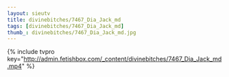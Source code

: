 ```yaml
--- 
layout: sieutv
title: divinebitches/7467_Dia_Jack_md
tags: [divinebitches/7467_Dia_Jack_md]
thumb_: divinebitches/7467_Dia_Jack_md.jpg
---
```

{% include tvpro key="http://admin.fetishbox.com/_content/divinebitches/7467_Dia_Jack_md.mp4" %} 
